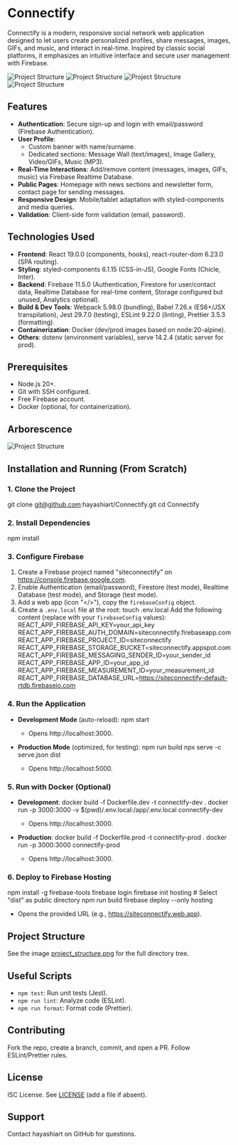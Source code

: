 # Connectify

Connectify is a modern, responsive social network web application designed to let users create personalized profiles, share messages, images, GIFs, and music, and interact in real-time. Inspired by classic social platforms, it emphasizes an intuitive interface and secure user management with Firebase.

![Project Structure](./images/connectifyHome.png)
![Project Structure](./images/connectifyInscription.png)
![Project Structure](./images/connectifyInscription.png)
![Project Structure](./images/connectifyProfile.png)

## Features

- **Authentication**: Secure sign-up and login with email/password (Firebase Authentication).
- **User Profile**: 
  - Custom banner with name/surname.
  - Dedicated sections: Message Wall (text/images), Image Gallery, Video/GIFs, Music (MP3).
- **Real-Time Interactions**: Add/remove content (messages, images, GIFs, music) via Firebase Realtime Database.
- **Public Pages**: Homepage with news sections and newsletter form, contact page for sending messages.
- **Responsive Design**: Mobile/tablet adaptation with styled-components and media queries.
- **Validation**: Client-side form validation (email, password).

## Technologies Used

- **Frontend**: React 19.0.0 (components, hooks), react-router-dom 6.23.0 (SPA routing).
- **Styling**: styled-components 6.1.15 (CSS-in-JS), Google Fonts (Chicle, Inter).
- **Backend**: Firebase 11.5.0 (Authentication, Firestore for user/contact data, Realtime Database for real-time content, Storage configured but unused, Analytics optional).
- **Build & Dev Tools**: Webpack 5.98.0 (bundling), Babel 7.26.x (ES6+/JSX transpilation), Jest 29.7.0 (testing), ESLint 9.22.0 (linting), Prettier 3.5.3 (formatting).
- **Containerization**: Docker (dev/prod images based on node:20-alpine).
- **Others**: dotenv (environment variables), serve 14.2.4 (static server for prod).

## Prerequisites

- Node.js 20+[](https://nodejs.org).
- Git with SSH configured[](https://git-scm.com).
- Free Firebase account[](https://console.firebase.google.com).
- Docker (optional, for containerization)[](https://www.docker.com).

## Arborescence
![Project Structure](./images/arborescence.png)

## Installation and Running (From Scratch)

### 1. Clone the Project
git clone git@github.com:hayashiart/Connectify.git
cd Connectify

### 2. Install Dependencies
npm install

### 3. Configure Firebase
1. Create a Firebase project named "siteconnectify" on https://console.firebase.google.com.
2. Enable Authentication (email/password), Firestore (test mode), Realtime Database (test mode), and Storage (test mode).
3. Add a web app (icon "</>"), copy the `firebaseConfig` object.
4. Create a `.env.local` file at the root:
   touch .env.local
   Add the following content (replace with your `firebaseConfig` values):
   REACT_APP_FIREBASE_API_KEY=your_api_key
   REACT_APP_FIREBASE_AUTH_DOMAIN=siteconnectify.firebaseapp.com
   REACT_APP_FIREBASE_PROJECT_ID=siteconnectify
   REACT_APP_FIREBASE_STORAGE_BUCKET=siteconnectify.appspot.com
   REACT_APP_FIREBASE_MESSAGING_SENDER_ID=your_sender_id
   REACT_APP_FIREBASE_APP_ID=your_app_id
   REACT_APP_FIREBASE_MEASUREMENT_ID=your_measurement_id
   REACT_APP_FIREBASE_DATABASE_URL=https://siteconnectify-default-rtdb.firebaseio.com

### 4. Run the Application
- **Development Mode** (auto-reload):
  npm start
  - Opens http://localhost:3000.

- **Production Mode** (optimized, for testing):
  npm run build
  npx serve -c serve.json dist
  - Opens http://localhost:5000.

### 5. Run with Docker (Optional)
- **Development**:
  docker build -f Dockerfile.dev -t connectify-dev .
  docker run -p 3000:3000 -v $(pwd)/.env.local:/app/.env.local connectify-dev
  - Opens http://localhost:3000.

- **Production**:
  docker build -f Dockerfile.prod -t connectify-prod .
  docker run -p 3000:3000 connectify-prod
  - Opens http://localhost:3000.

### 6. Deploy to Firebase Hosting
npm install -g firebase-tools
firebase login
firebase init hosting  # Select "dist" as public directory
npm run build
firebase deploy --only hosting
- Opens the provided URL (e.g., https://siteconnectify.web.app).

## Project Structure
See the image [project_structure.png](project_structure.png) for the full directory tree.

## Useful Scripts
- `npm test`: Run unit tests (Jest).
- `npm run lint`: Analyze code (ESLint).
- `npm run format`: Format code (Prettier).

## Contributing
Fork the repo, create a branch, commit, and open a PR. Follow ESLint/Prettier rules.

## License
ISC License. See [LICENSE](LICENSE) (add a file if absent).

## Support
Contact hayashiart on GitHub for questions.
